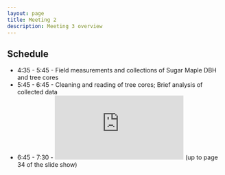 ```yaml
---
layout: page
title: Meeting 2
description: Meeting 3 overview
---
```


## Schedule

* 4:35 - 5:45 - Field measurements and collections of Sugar Maple DBH and tree cores
* 5:45 - 6:45 - Cleaning and reading of tree cores; Brief analysis of collected data
* 6:45 - 7:30 - ![Demographic Modeling Primer](https://mlammens.github.io/ENS-511-Plant-Ecology/docs/Plant-Demography-Overview.pdf) (up to page 34 of the slide show)